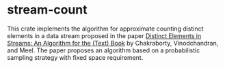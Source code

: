 # stream-count

This crate implements the algorithm for approximate counting distinct elements in a data stream
proposed in the paper [Distinct Elements in Streams: An Algorithm for the (Text) Book](https://arxiv.org/pdf/2301.10191) 
by Chakraborty, Vinodchandran, and Meel. 
The paper proposes an algorithm based on a probabilistic sampling strategy with fixed space requirement.

